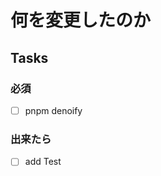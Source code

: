 # 何を変更したのか

## Tasks

<!-----
Pull Request を出した後に達成することをオススメします。
------>
### 必須
- [ ] pnpm denoify

### 出来たら
- [ ] add Test
